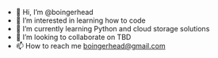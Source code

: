 - 👋 Hi, I’m @boingerhead
- 👀 I’m interested in learning how to code
- 🌱 I’m currently learning Python and cloud storage solutions
- 💞️ I’m looking to collaborate on TBD
- 📫 How to reach me boingerhead@gmail.com

<!---
boingerhead/boingerhead is a ✨ special ✨ repository because its `README.md` (this file) appears on your GitHub profile.
You can click the Preview link to take a look at your changes.
--->
